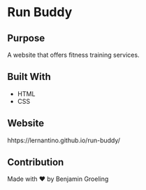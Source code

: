 # Run Buddy
## Purpose
A website that offers fitness training services.

## Built With
* HTML
* CSS

## Website 
hhtps://lernantino.github.io/run-buddy/

## Contribution
Made with ❤️ by Benjamin Groeling
